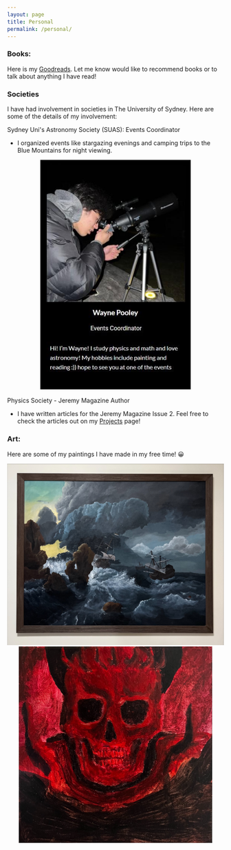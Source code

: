 ```yaml
---
layout: page
title: Personal
permalink: /personal/
---
```


### Books:

Here is my [Goodreads](https://www.goodreads.com/user/show/109554090-wayne). Let me know would like to recommend books or to talk about anything I have read!



### Societies

I have had involvement in societies in The University of Sydney. Here are some of the details of my involvement:

Sydney Uni's Astronomy Society (SUAS): Events Coordinator 
 - I organized events like stargazing evenings and camping trips to the Blue Mountains for night viewing.


<div style="text-align:center">
  <img src="../pictures/suas.jpeg" alt="suas-profile" title="SUAS Profile from 2023-2024" style="width:350px; height:auto;">
</div>


Physics Society - Jeremy Magazine Author
- I have written articles for the Jeremy Magazine Issue 2. Feel free to check the articles out on my <a href="{{ 'research' | prepend: site.baseurl }}">Projects</a>  page!


### Art:

Here are some of my paintings I have made in my free time! 😀

<div style="text-align:center">
  <img src="../pictures/ships.jpeg" alt="ships" title="My recreation of 'Ships in Distress off a Rocky Coast'" style="width:560px; height:auto;">
</div>



<div style="text-align:center">
  <img src="../pictures/berserk.jpeg" alt="skull" title="Skull Knight" style="width:450px; height:auto;">
</div>